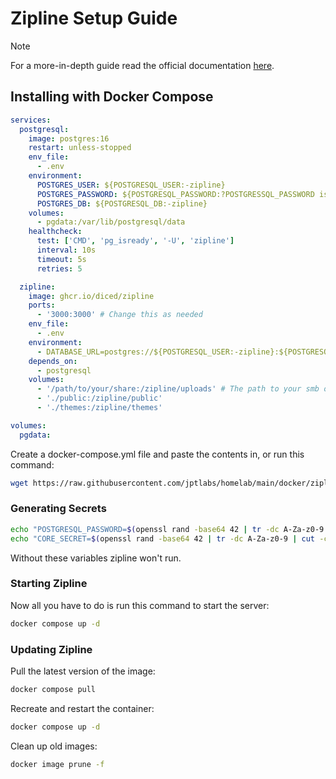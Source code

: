 # Zipline Setup Guide

> [!NOTE]
> For a more-in-depth guide read the official documentation [here](https://github.com/diced/zipline).
>

## Installing with Docker Compose

```yml
services:
  postgresql:
    image: postgres:16
    restart: unless-stopped
    env_file:
      - .env
    environment:
      POSTGRES_USER: ${POSTGRESQL_USER:-zipline}
      POSTGRES_PASSWORD: ${POSTGRESQL_PASSWORD:?POSTGRESSQL_PASSWORD is required}
      POSTGRES_DB: ${POSTGRESQL_DB:-zipline}
    volumes:
      - pgdata:/var/lib/postgresql/data
    healthcheck:
      test: ['CMD', 'pg_isready', '-U', 'zipline']
      interval: 10s
      timeout: 5s
      retries: 5

  zipline:
    image: ghcr.io/diced/zipline
    ports:
      - '3000:3000' # Change this as needed
    env_file:
      - .env
    environment:
      - DATABASE_URL=postgres://${POSTGRESQL_USER:-zipline}:${POSTGRESQL_PASSWORD}@postgresql:5432/${POSTGRESQL_DB:-zipline}
    depends_on:
      - postgresql
    volumes:
      - '/path/to/your/share:/zipline/uploads' # The path to your smb or nfs share
      - './public:/zipline/public'
      - './themes:/zipline/themes'

volumes:
  pgdata:
```

Create a docker-compose.yml file and paste the contents in, or run this command:

```bash
wget https://raw.githubusercontent.com/jptlabs/homelab/main/docker/zipline/docker-compose.yml
```

### Generating Secrets

```bash
echo "POSTGRESQL_PASSWORD=$(openssl rand -base64 42 | tr -dc A-Za-z0-9 | cut -c -32 | tr -d '\n')" > .env
echo "CORE_SECRET=$(openssl rand -base64 42 | tr -dc A-Za-z0-9 | cut -c -32 | tr -d '\n')" >> .env
```

Without these variables zipline won't run.

### Starting Zipline

Now all you have to do is run this command to start the server:

```bash
docker compose up -d
```

### Updating Zipline

Pull the latest version of the image:

```bash
docker compose pull
```

Recreate and restart the container:

```bash
docker compose up -d
```

Clean up old images:

```bash
docker image prune -f
```
